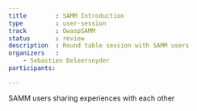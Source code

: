 ```yaml
---
title        : SAMM Introduction
type         : user-session
track        : OwaspSAMM
status       : review
description  : Round table session with SAMM users
organizers   :
    - Sebastien Deleersnyder
participants:

---
```


SAMM users sharing experiences with each other
